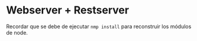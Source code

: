 # Webserver + Restserver

Recordar que se debe de ejecutar ```nmp install``` para reconstruir los módulos de node.